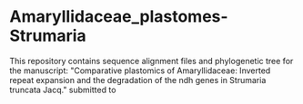 # Amaryllidaceae_plastomes-Strumaria

This repository contains sequence alignment files and phylogenetic tree for the manuscript: "Comparative plastomics of Amaryllidaceae: Inverted repeat expansion and the degradation of the ndh genes in Strumaria truncata Jacq." submitted to 
